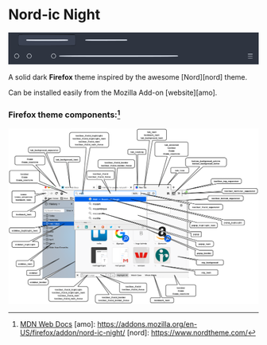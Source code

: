 # Nord-ic Night

![Nord-ic Night](./media/nord-ic-night.png)

A solid dark **Firefox** theme inspired by the awesome [Nord][nord] theme.

Can be installed easily from the Mozilla Add-on [website][amo].

### Firefox theme components:[^1]
![Theme components](./media/themes_components_annotations.png)

[^1]: [MDN Web Docs](https://developer.mozilla.org/en-US/docs/Mozilla/Add-ons/WebExtensions/manifest.json/theme)
[amo]: https://addons.mozilla.org/en-US/firefox/addon/nord-ic-night/
[nord]: https://www.nordtheme.com/
